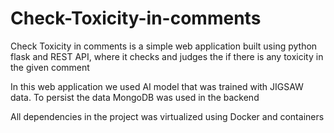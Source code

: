 # Check-Toxicity-in-comments

Check Toxicity in comments is a simple web application built using python flask and REST API, where it checks and judges the if there is any toxicity in the given comment

In this web application we used AI model that was trained with JIGSAW data. To persist the data MongoDB was used in the backend

All dependencies in the project was virtualized using Docker and containers


